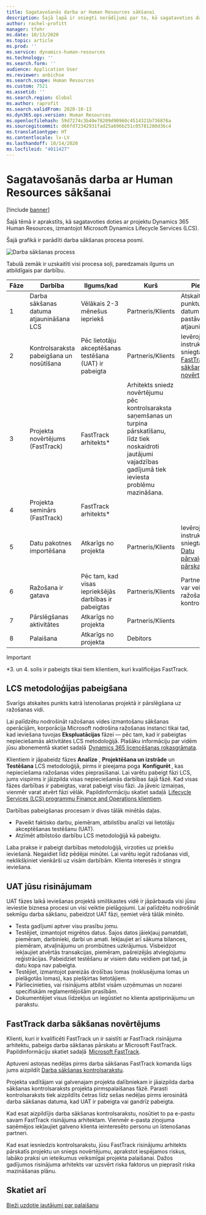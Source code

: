 ```yaml
---
title: Sagatavošanās darba ar Human Resources sākšanai
description: Šajā lapā ir sniegti norādījumi par to, kā sagatavoties darbam ar Dynamics 365 Human Resources.
author: rachel-profitt
manager: tfehr
ms.date: 10/13/2020
ms.topic: article
ms.prod: ''
ms.service: dynamics-human-resources
ms.technology: ''
ms.search.form: ''
audience: Application User
ms.reviewer: anbichse
ms.search.scope: Human Resources
ms.custom: 7521
ms.assetid: ''
ms.search.region: Global
ms.author: raprofit
ms.search.validFrom: 2020-10-13
ms.dyn365.ops.version: Human Resources
ms.openlocfilehash: 59d7274c3b40e78209d90960c4514321b736876a
ms.sourcegitcommit: d66fd72342931fad25a696b251c05781280d36c4
ms.translationtype: HT
ms.contentlocale: lv-LV
ms.lasthandoff: 10/14/2020
ms.locfileid: "4011427"
---
```

# <a name="prepare-for-human-resources-go-live"></a>Sagatavošanās darba ar Human Resources sākšanai

[!include [banner](../includes/banner.md)]

Šajā tēmā ir aprakstīts, kā sagatavoties doties ar projektu Dynamics 365 Human Resources, izmantojot Microsoft Dynamics Lifecycle Services (LCS). 

Šajā grafikā ir parādīti darba sākšanas procesa posmi. 

![Darba sākšanas process](./media/hr-admin-go-live-prepare-process.png)

Tabulā zemāk ir uzskaitīti visi procesa soļi, paredzamais ilgums un atbildīgais par darbību.

| Fāze | Darbība | Ilgums/kad | Kurš | Piezīmes |
| --- | --- | --- | --- |--- |
| 1 | Darba sākšanas datuma atjaunināšana LCS | Vēlākais 2-3 mēnešus iepriekš | Partneris/Klients | Atskaites punktu datumiem jābūt pastāvīgi atjauninātiem. |
| 2 | Kontrolsaraksta pabeigšana un nosūtīšana | Pēc lietotāju akceptēšanas testēšana (UAT) ir pabeigta | Partneris/Klients | Ievērojiet instrukcijas, kas sniegtas sadaļā [FastTrack darba sākšanas novērtējums](hr-admin-go-live-prepare.md#fasttrack-go-live-assessment). |
| 3 | Projekta novērtējums (FastTrack) | FastTrack arhitekts* | Arhitekts sniedz novērtējumu pēc kontrolsaraksta saņemšanas un turpina pārskatīšanu, līdz tiek noskaidroti jautājumi vajadzības gadījumā tiek ieviesta problēmu mazināšana. |
| 4 | Projekta seminārs (FastTrack) | FastTrack arhitekts* | |
| 5 | Datu pakotnes importēšana | Atkarīgs no projekta | Partneris/Klients | Ievērojiet instrukcijas, kas sniegtas sadaļā [Datu pārvaldības pārskats](https://docs.microsoft.com/dynamics365/fin-ops-core/dev-itpro/data-entities/data-entities-data-packages).|
| 6 | Ražošana ir gatava | Pēc tam, kad visas iepriekšējās darbības ir pabeigtas | Partneris/Klients | Partneris/Klients var veikt ražošanas vides kontroli.|
| 7 | Pārslēgšanas aktivitātes | Atkarīgs no projekta | Partneris/Klients | |
| 8 | Palaišana | Atkarīgs no projekta | Debitors | |

> [!IMPORTANT]
> *3. un 4. solis ir pabeigts tikai tiem klientiem, kuri kvalificējas FastTrack.

## <a name="completing-the-lcs-methodology"></a>LCS metodoloģijas pabeigšana

Svarīgs atskaites punkts katrā īstenošanas projektā ir pārslēgšana uz ražošanas vidi. 

Lai palīdzētu nodrošināt ražošanas vides izmantošanu sākšanas operācijām, korporācija Microsoft nodrošina ražošanas instanci tikai tad, kad ieviešana tuvojas **Ekspluatācijas** fāzei — pēc tam, kad ir pabeigtas nepieciešamās aktivitātes LCS metodoloģijā. Plašāku informāciju par vidēm jūsu abonementā skatiet sadaļā  [Dynamics 365 licencēšanas rokasgrāmata](https://go.microsoft.com/fwlink/?LinkId=866544). 

Klientiem ir jāpabeidz fāzes **Analīze** , **Projektēšana un izstrāde** un **Testēšana** LCS metodoloģijā, pirms ir pieejama poga  **Konfigurēt** , kas nepieciešama ražošanas vides pieprasīšanai. Lai varētu pabeigt fāzi LCS, jums vispirms ir jāizpilda visas nepieciešamās darbības šajā fāzē. Kad visas fāzes darbības ir pabeigtas, varat pabeigt visu fāzi. Ja jāveic izmaiņas, vienmēr varat atvērt fāzi vēlāk. Papildinformāciju skatiet sadaļā  [Lifecycle Services (LCS) programmu Finance and Operations klientiem](https://docs.microsoft.com/dynamics365/fin-ops-core/dev-itpro/lifecycle-services/lcs-works-lcs). 

Darbības pabeigšanas procesam ir divas tālāk minētās daļas. 

- Paveikt faktisko darbu, piemēram, atbilstību analīzi vai lietotāju akceptēšanas testēšanu (UAT). 
- Atzīmēt atbilstošo darbību LCS metodoloģijā kā pabeigtu. 

Laba prakse ir pabeigt darbības metodoloģijā, virzoties uz priekšu ieviešanā. Negaidiet līdz pēdējai minūtei. Lai varētu iegūt ražošanas vidi, neklikšķiniet vienkārši uz visām darbībām. Klienta interesēs ir stingra ieviešana. 

## <a name="uat-for-your-solution"></a>UAT jūsu risinājumam

UAT fāzes laikā ieviešanas projektā smilškastes vidē ir jāpārbauda visi jūsu ieviestie biznesa procesi un visi veiktie pielāgojumi. Lai palīdzētu nodrošināt sekmīgu darba sākšanu, pabeidzot UAT fāzi, ņemiet vērā tālāk minēto. 

- Testa gadījumi aptver visu prasību jomu. 
- Testējiet, izmantojot migrētos datus. Šajos datos jāiekļauj pamatdati, piemēram, darbinieki, darbi un amati. Iekļaujiet arī sākuma bilances, piemēram, atvaļinājumu un prombūtnes uzkrājumus. Visbeidzot iekļaujiet atvērtās transakcijas, piemēram, pašreizējās atvieglojumu reģistrācijas. Pabeidziet testēšanu ar visiem datu veidiem pat tad, ja datu kopa nav pabeigta. 
- Testējiet, izmantojot pareizās drošības lomas (noklusējuma lomas un pielāgotās lomas), kas piešķirtas lietotājiem. 
- Pārliecinieties, vai risinājums atbilst visām uzņēmumas un nozarei specifiskām reglamentējošām prasībām. 
- Dokumentējiet visus līdzekļus un iegūstiet no klienta apstiprinājumu un parakstu. 

## <a name="fasttrack-go-live-assessment"></a>FastTrack darba sākšanas novērtējums

Klienti, kuri ir kvalificēti FastTrack un ir saistīti ar FastTrack risinājuma arhitektu, pabeigs darba sākšanas pārskatu ar Microsoft FastTrack. Papildinformāciju skatiet sadaļā  [Microsoft FastTrack](https://docs.microsoft.com/dynamics365/fin-ops-core/fin-ops/get-started/fasttrack-dynamics-365-overview). 

Aptuveni astoņas nedēļas pirms darba sākšanas FastTrack komanda lūgs jums aizpildīt [Darba sākšanas kontrolsarakstu](https://go.microsoft.com/fwlink/?linkid=2146013).

Projekta vadītājam vai galvenajam projekta dalībniekam ir jāaizpilda darba sākšanas kontrolsaraksts projekta pirmspalaišanas fāzē. Parasti kontrolsaraksts tiek aizpildīts četras līdz sešas nedēļas pirms ierosinātā darba sākšanas datuma, kad UAT ir pabeigta vai gandrīz pabeigta. 

Kad esat aizpildījis darba sākšanas kontrolsarakstu, nosūtiet to pa e-pastu savam FastTrack risinājuma arhitektam. Vienmēr e-pasta ziņojuma saņēmējos iekļaujiet galveno klienta ieinteresēto personu un īstenošanas partneri. 

Kad esat iesniedzis kontrolsarakstu, jūsu FastTrack risinājumu arhitekts pārskatīs projektu un sniegs novērtējumu, aprakstot iespējamos riskus, labāko praksi un ieteikumus veiksmīgai projekta palaišanai. Dažos gadījumos risinājuma arhitekts var uzsvērt riska faktorus un pieprasīt riska mazināšanas plānu. 

## <a name="see-also"></a>Skatiet arī

[Bieži uzdotie jautājumi par palaišanu](hr-admin-go-live-faq.md)